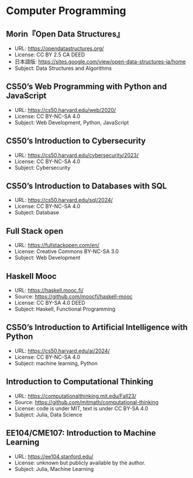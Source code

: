 # Computer Programming

## Morin『Open Data Structures』

* URL: https://opendatastructures.org/
* License: CC BY 2.5 CA DEED
* 日本語版: <https://sites.google.com/view/open-data-structures-ja/home>
* Subject: Data Structures and Algorithms

## CS50’s Web Programming with Python and JavaScript

* URL: <https://cs50.harvard.edu/web/2020/>
* License: CC BY-NC-SA 4.0
* Subject: Web Development, Python, JavaScript

## CS50’s Introduction to Cybersecurity

* URL: <https://cs50.harvard.edu/cybersecurity/2023/>
* License: CC BY-NC-SA 4.0
* Subject: Cybersecurity

## CS50’s Introduction to Databases with SQL

* URL: <https://cs50.harvard.edu/sql/2024/>
* License: CC BY-NC-SA 4.0
* Subject: Database

## Full Stack open

* URL: <https://fullstackopen.com/en/>
* License: Creative Commons BY-NC-SA 3.0
* Subject: Web Development

## Haskell Mooc

* URL: <https://haskell.mooc.fi/>
* Source: <https://github.com/moocfi/haskell-mooc>
* License: CC BY-SA 4.0 DEED
* Subject: Haskell, Functional Programming

## CS50’s Introduction to Artificial Intelligence with Python

* URL: <https://cs50.harvard.edu/ai/2024/>
* License: CC BY-NC-SA 4.0
* Subject: machine learning, Python

## Introduction to Computational Thinking

* URL: <https://computationalthinking.mit.edu/Fall23/>
* Source: <https://github.com/mitmath/computational-thinking>
* License: code is under MIT, text is under CC BY-SA 4.0
* Subject: Julia, Data Science

## EE104/CME107: Introduction to Machine Learning

* URL: <https://ee104.stanford.edu/>
* License: unknown but publicly available by the author.
* Subject: Julia, Machine Learning
